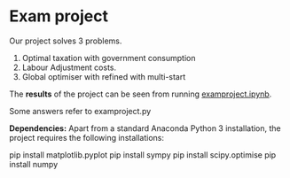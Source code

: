 # Exam project

Our project solves 3 problems.
1. Optimal taxation with government consumption
2. Labour Adjustment costs. 
3. Global optimiser with refined with multi-start


The **results** of the project can be seen from running [examproject.ipynb](examproject.ipynb).

Some answers refer to examproject.py


**Dependencies:** Apart from a standard Anaconda Python 3 installation, the project requires the following installations:

pip install matplotlib.pyplot
pip install sympy
pip install scipy.optimise
pip install numpy
